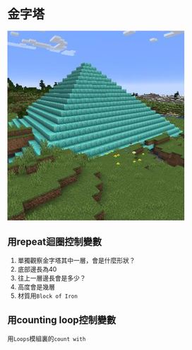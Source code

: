 # 金字塔
![](img.png)

## 用repeat迴圈控制變數
1. 單獨觀察金字塔其中一層，會是什麼形狀？
2. 底部邊長為40
3. 往上一層邊長會是多少？
4. 高度會是幾層
5. 材質用`Block of Iron`

## 用counting loop控制變數

用`Loops`模組裏的`count with`
